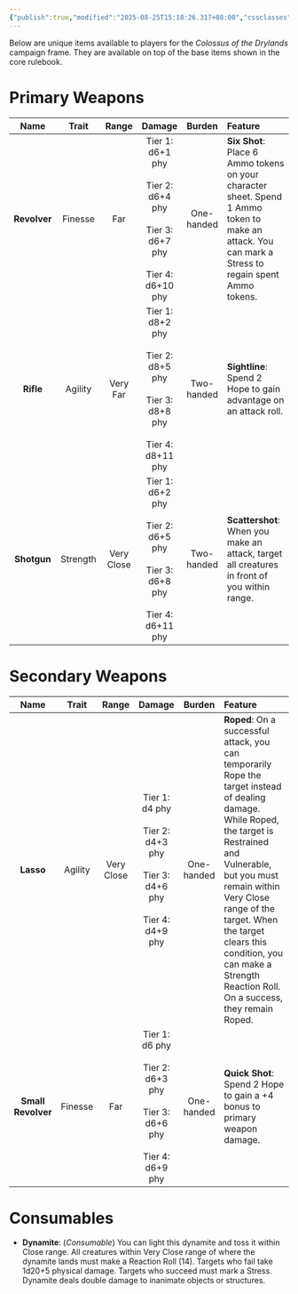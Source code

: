 ```yaml
---
{"publish":true,"modified":"2025-08-25T15:18:26.317+08:00","cssclasses":""}
---
```



Below are unique items available to players for the *Colossus of the Drylands* campaign frame. They are available on top of the base items shown in the core rulebook.

# Primary Weapons
|   **Name**   | **Trait** | **Range**  |                                        **Damage**                                         | **Burden** | **Feature**                                                                                                                                         |
| :----------: | :-------: | :--------: | :---------------------------------------------------------------------------------------: | :--------: | :-------------------------------------------------------------------------------------------------------------------------------------------------- |
| **Revolver** |  Finesse  |    Far     | Tier 1: d6+1 phy<br><br>Tier 2: d6+4 phy<br><br>Tier 3: d6+7 phy<br><br>Tier 4: d6+10 phy | One-handed | **Six Shot**: Place 6 Ammo tokens on your character sheet. Spend 1 Ammo token to make an attack. You can mark a Stress to regain spent Ammo tokens. |
|  **Rifle**   |  Agility  |  Very Far  | Tier 1: d8+2 phy<br><br>Tier 2: d8+5 phy<br><br>Tier 3: d8+8 phy<br><br>Tier 4: d8+11 phy | Two-handed | **Sightline**: Spend 2 Hope to gain advantage on an attack roll.                                                                                    |
| **Shotgun**  | Strength  | Very Close | Tier 1: d6+2 phy<br><br>Tier 2: d6+5 phy<br><br>Tier 3: d6+8 phy<br><br>Tier 4: d6+11 phy | Two-handed | **Scattershot**: When you make an attack, target all creatures in front of you within range.                                                        |
# Secondary Weapons
|      **Name**      | **Trait** | **Range**  |                                 **Damage**                                 | **Burden** | **Feature**                                                                                                                                                                                                                                                                                                                        |
| :----------------: | :-------: | :--------: | :------------------------------------------------------------------------: | :--------: | :--------------------------------------------------------------------------------------------------------------------------------------------------------------------------------------------------------------------------------------------------------------------------------------------------------------------------------- |
|     **Lasso**      |  Agility  | Very Close | Tier 1: d4 phy<br><br>Tier 2: d4+3 phy<br><br>Tier 3: d4+6 phy<br><br>Tier 4: d4+9 phy | One-handed | **Roped**: On a successful attack, you can temporarily Rope the target instead of dealing damage. While Roped, the target is Restrained and Vulnerable, but you must remain within Very Close range of the target. When the target clears this condition, you can make a Strength Reaction Roll. On a  success, they remain Roped. |
| **Small Revolver** |  Finesse  |    Far     | Tier 1: d6 phy<br><br>Tier 2: d6+3 phy<br><br>Tier 3: d6+6 phy<br><br>Tier 4: d6+9 phy | One-handed | **Quick Shot**: Spend 2 Hope to gain a +4 bonus to primary weapon damage.                                                                                                                                                                                                                                                          |
# Consumables
- **Dynamite**: (*Consumable*) You can light this dynamite and toss it within Close range. All creatures within Very Close range of where the dynamite lands must make a Reaction Roll (14). Targets who fail take 1d20+5 physical damage. Targets who succeed must mark a Stress. Dynamite deals double damage to inanimate objects or structures.